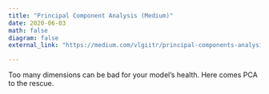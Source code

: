 ```yaml
---
title: "Principal Component Analysis (Medium)"
date: 2020-06-03
math: false
diagram: false
external_link: "https://medium.com/vlgiitr/principal-components-analysis-82a7682323e6"

---
```

Too many dimensions can be bad for your model’s health. Here comes PCA to the rescue.

